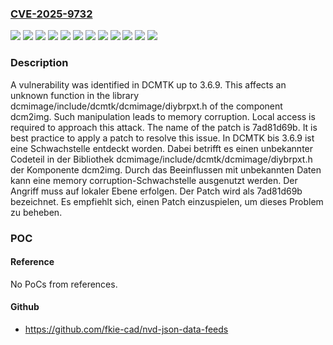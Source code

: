 ### [CVE-2025-9732](https://cve.mitre.org/cgi-bin/cvename.cgi?name=CVE-2025-9732)
![](https://img.shields.io/static/v1?label=Product&message=DCMTK&color=blue)
![](https://img.shields.io/static/v1?label=Version&message=3.6.0%20&color=brightgreen)
![](https://img.shields.io/static/v1?label=Version&message=3.6.1%20&color=brightgreen)
![](https://img.shields.io/static/v1?label=Version&message=3.6.2%20&color=brightgreen)
![](https://img.shields.io/static/v1?label=Version&message=3.6.3%20&color=brightgreen)
![](https://img.shields.io/static/v1?label=Version&message=3.6.4%20&color=brightgreen)
![](https://img.shields.io/static/v1?label=Version&message=3.6.5%20&color=brightgreen)
![](https://img.shields.io/static/v1?label=Version&message=3.6.6%20&color=brightgreen)
![](https://img.shields.io/static/v1?label=Version&message=3.6.7%20&color=brightgreen)
![](https://img.shields.io/static/v1?label=Version&message=3.6.8%20&color=brightgreen)
![](https://img.shields.io/static/v1?label=Version&message=3.6.9%20&color=brightgreen)
![](https://img.shields.io/static/v1?label=Vulnerability&message=Memory%20Corruption&color=brightgreen)

### Description

A vulnerability was identified in DCMTK up to 3.6.9. This affects an unknown function in the library dcmimage/include/dcmtk/dcmimage/diybrpxt.h of the component dcm2img. Such manipulation leads to memory corruption. Local access is required to approach this attack. The name of the patch is 7ad81d69b. It is best practice to apply a patch to resolve this issue.
In DCMTK bis 3.6.9 ist eine Schwachstelle entdeckt worden. Dabei betrifft es einen unbekannter Codeteil in der Bibliothek dcmimage/include/dcmtk/dcmimage/diybrpxt.h der Komponente dcm2img. Durch das Beeinflussen mit unbekannten Daten kann eine memory corruption-Schwachstelle ausgenutzt werden. Der Angriff muss auf lokaler Ebene erfolgen. Der Patch wird als 7ad81d69b bezeichnet. Es empfiehlt sich, einen Patch einzuspielen, um dieses Problem zu beheben.

### POC

#### Reference
No PoCs from references.

#### Github
- https://github.com/fkie-cad/nvd-json-data-feeds

